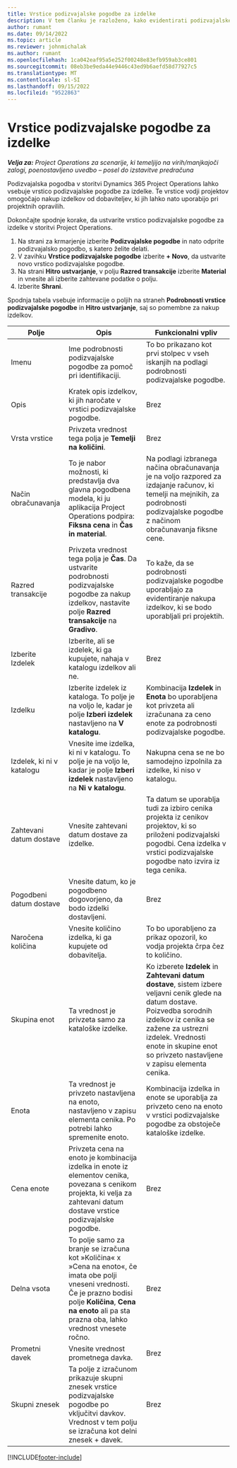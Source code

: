 ```yaml
---
title: Vrstice podizvajalske pogodbe za izdelke
description: V tem članku je razloženo, kako evidentirati podizvajalske vrstice za izdelke in uporabiti različna polja za beleženje nakupov izdelkov od prodajalcev.
author: rumant
ms.date: 09/14/2022
ms.topic: article
ms.reviewer: johnmichalak
ms.author: rumant
ms.openlocfilehash: 1ca042eaf95a5e252f00248e83efb959ab3ce801
ms.sourcegitcommit: 08eb3be9eda44e9446c43ed9b6aefd58d77927c5
ms.translationtype: MT
ms.contentlocale: sl-SI
ms.lasthandoff: 09/15/2022
ms.locfileid: "9522863"
---
```

# <a name="subcontract-lines-for-products"></a>Vrstice podizvajalske pogodbe za izdelke

_**Velja za:** Project Operations za scenarije, ki temeljijo na virih/manjkajoči zalogi, poenostavljeno uvedbo – posel do izstavitve predračuna_

Podizvajalska pogodba v storitvi Dynamics 365 Project Operations lahko vsebuje vrstico podizvajalske pogodbe za izdelke. Te vrstice vodji projektov omogočajo nakup izdelkov od dobaviteljev, ki jih lahko nato uporabijo pri projektnih opravilih.

Dokončajte spodnje korake, da ustvarite vrstico podizvajalske pogodbe za izdelke v storitvi Project Operations.

1. Na strani za krmarjenje izberite **Podizvajalske pogodbe** in nato odprite podizvajalsko pogodbo, s katero želite delati. 
2. V zavihku **Vrstice podizvajalske pogodbe** izberite **+ Novo**, da ustvarite novo vrstico podizvajalske pogodbe.
3. Na strani **Hitro ustvarjanje**, v polju **Razred transakcije** izberite **Material** in vnesite ali izberite zahtevane podatke o polju. 
4. Izberite **Shrani**.

Spodnja tabela vsebuje informacije o poljih na straneh **Podrobnosti vrstice podizvajalske pogodbe** in **Hitro ustvarjanje**, saj so pomembne za nakup izdelkov.

| Polje | Opis | Funkcionalni vpliv|
| ----- | ----------- | ----------- |
| Imenu | Ime podrobnosti podizvajalske pogodbe za pomoč pri identifikaciji. |To bo prikazano kot prvi stolpec v vseh iskanjih na podlagi podrobnosti podizvajalske pogodbe.
| Opis | Kratek opis izdelkov, ki jih naročate v vrstici podizvajalske pogodbe. | Brez |
| Vrsta vrstice | Privzeta vrednost tega polja je **Temelji na količini**. |Brez |
| Način obračunavanja | To je nabor možnosti, ki predstavlja dva glavna pogodbena modela, ki ju aplikacija Project Operations podpira: **Fiksna cena** in **Čas in material**. | Na podlagi izbranega načina obračunavanja je na voljo razpored za izdajanje računov, ki temelji na mejnikih, za podrobnosti podizvajalske pogodbe z načinom obračunavanja fiksne cene. |
| Razred transakcije |Privzeta vrednost tega polja je **Čas**. Da ustvarite podrobnosti podizvajalske pogodbe za nakup izdelkov, nastavite polje **Razred transakcije** na **Gradivo**.  | To kaže, da se podrobnosti podizvajalske pogodbe uporabljajo za evidentiranje nakupa izdelkov, ki se bodo uporabljali pri projektih. |
| Izberite Izdelek | Izberite, ali se izdelek, ki ga kupujete, nahaja v katalogu izdelkov ali ne. |Brez |
| Izdelku | Izberite izdelek iz kataloga. To polje je na voljo le, kadar je polje **Izberi izdelek** nastavljeno na **V katalogu**. |Kombinacija **Izdelek** in **Enota** bo uporabljena kot privzeta ali izračunana za ceno enote za podrobnosti podizvajalske pogodbe.
| Izdelek, ki ni v katalogu | Vnesite ime izdelka, ki ni v katalogu. To polje je na voljo le, kadar je polje **Izberi izdelek** nastavljeno na **Ni v katalogu**.  |Nakupna cena se ne bo samodejno izpolnila za izdelke, ki niso v katalogu.|
| Zahtevani datum dostave | Vnesite zahtevani datum dostave za izdelke.| Ta datum se uporablja tudi za izbiro cenika projekta iz cenikov projektov, ki so priloženi podizvajalski pogodbi. Cena izdelka v vrstici podizvajalske pogodbe nato izvira iz tega cenika. |
| Pogodbeni datum dostave | Vnesite datum, ko je pogodbeno dogovorjeno, da bodo izdelki dostavljeni.  |Brez|
| Naročena količina | Vnesite količino izdelka, ki ga kupujete od dobavitelja.| To bo uporabljeno za prikaz opozoril, ko vodja projekta črpa čez to količino.|
| Skupina enot | Ta vrednost je privzeta samo za kataloške izdelke. |Ko izberete **Izdelek** in **Zahtevani datum dostave**, sistem izbere veljavni cenik glede na datum dostave. Poizvedba sorodnih izdelkov iz cenika se zažene za ustrezni izdelek. Vrednosti enote in skupine enot so privzeto nastavljene v zapisu elementa cenika. |
| Enota | Ta vrednost je privzeto nastavljena na enoto, nastavljeno v zapisu elementa cenika. Po potrebi lahko spremenite enoto.| Kombinacija izdelka in enote se uporablja za privzeto ceno na enoto v vrstici podizvajalske pogodbe za obstoječe kataloške izdelke. |
| Cena enote | Privzeta cena na enoto je kombinacija izdelka in enote iz elementov cenika, povezana s cenikom projekta, ki velja za zahtevani datum dostave vrstice podizvajalske pogodbe.  |Brez |
| Delna vsota | To polje samo za branje se izračuna kot »Količina« x »Cena na enoto«, če imata obe polji vneseni vrednosti. Če je prazno bodisi polje **Količina**, **Cena na enoto** ali pa sta prazna oba, lahko vrednost vnesete ročno.  |Brez |
| Prometni davek | Vnesite vrednost prometnega davka. |Brez |
| Skupni znesek | Ta polje z izračunom prikazuje skupni znesek vrstice podizvajalske pogodbe po vključitvi davkov. Vrednost v tem polju se izračuna kot delni znesek + davek. |Brez |


[!INCLUDE[footer-include](../../includes/footer-banner.md)]
